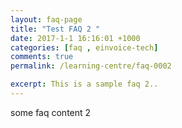 ```yaml
---
layout: faq-page
title: "Test FAQ 2 "
date: 2017-1-1 16:16:01 +1000
categories: [faq , einvoice-tech]
comments: true
permalink: /learning-centre/faq-0002

excerpt: This is a sample faq 2..
---
```


some faq content 2
